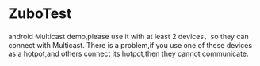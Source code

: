 # ZuboTest
android Multicast demo,please use it with at least 2 devices，so they can connect with Multicast.
There is a problem,if you use one of these devices as a hotpot,and others connect its hotpot,then they cannot communicate.
